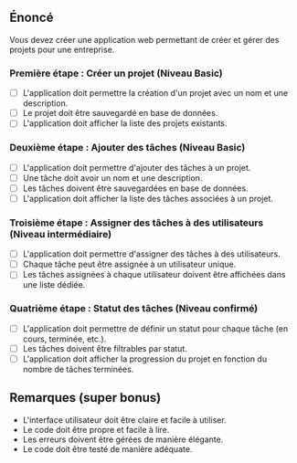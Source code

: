 ## Énoncé

Vous devez créer une application web permettant de créer et gérer des projets pour une entreprise.

### Première étape : Créer un projet (Niveau Basic)

- [ ] L'application doit permettre la création d'un projet avec un nom et une description.
- [ ] Le projet doit être sauvegardé en base de données.
- [ ] L'application doit afficher la liste des projets existants.

### Deuxième étape : Ajouter des tâches (Niveau Basic)

- [ ] L'application doit permettre d'ajouter des tâches à un projet.
- [ ] Une tâche doit avoir un nom et une description.
- [ ] Les tâches doivent être sauvegardées en base de données.
- [ ] L'application doit afficher la liste des tâches associées à un projet.

### Troisième étape : Assigner des tâches à des utilisateurs (Niveau intermédiaire)

- [ ] L'application doit permettre d'assigner des tâches à des utilisateurs.
- [ ] Chaque tâche peut être assignée à un utilisateur unique.
- [ ] Les tâches assignées à chaque utilisateur doivent être affichées dans une liste dédiée.

### Quatrième étape : Statut des tâches (Niveau confirmé)

- [ ] L'application doit permettre de définir un statut pour chaque tâche (en cours, terminée, etc.).
- [ ] Les tâches doivent être filtrables par statut.
- [ ] L'application doit afficher la progression du projet en fonction du nombre de tâches terminées.

## Remarques (super bonus)

- L'interface utilisateur doit être claire et facile à utiliser.
- Le code doit être propre et facile à lire.
- Les erreurs doivent être gérées de manière élégante.
- Le code doit être testé de manière adéquate.
